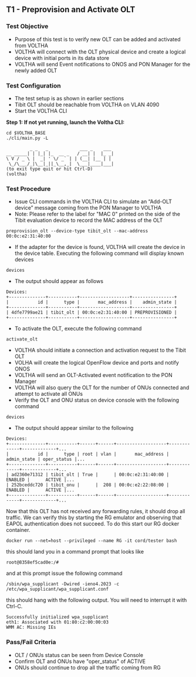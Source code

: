 ## T1 - Preprovision and Activate OLT

### Test Objective

* Purpose of this test is to verify new OLT can be added and activated from VOLTHA
* VOLTHA will connect with the OLT physical device and create a
  logical device with initial ports in its data store
* VOLTHA will send Event notifications to ONOS and PON Manager for the newly added OLT

### Test Configuration

* The test setup is as shown in earlier sections
* Tibit OLT should be reachable from VOLTHA on VLAN 4090
* Start the VOLTHA CLI

**Step 1: If not yet running, launch the Voltha CLI:**

```
cd $VOLTHA_BASE
./cli/main.py -L
```

```
         _ _   _            ___ _    ___
__ _____| | |_| |_  __ _   / __| |  |_ _|
\ V / _ \ |  _| ' \/ _` | | (__| |__ | |
 \_/\___/_|\__|_||_\__,_|  \___|____|___|
(to exit type quit or hit Ctrl-D)
(voltha)
```

### Test Procedure

* Issue CLI commands in the VOLTHA CLI to simulate an “Add-OLT device”
  message coming from the PON Manager to VOLTHA
* Note: Please refer to the label for "MAC 0" printed on the side of
  the Tibit evaluation device to record the MAC address of the OLT

```
preprovision_olt --device-type tibit_olt --mac-address 00:0c:e2:31:40:00
```

* If the adapter for the device is found, VOLTHA will create the
  device in the device table. Executing the following command will
  display known devices

```
devices
```

* The output should appear as follows

```
Devices:
+--------------+-----------+-------------------+----------------+
|           id |      type |       mac_address |    admin_state |
+--------------+-----------+-------------------+----------------+
| 4dfe7799ae21 | tibit_olt | 00:0c:e2:31:40:00 | PREPROVISIONED |
+--------------+-----------+-------------------+----------------+
```

* To activate the OLT, execute the following command

```
activate_olt
```
* VOLTHA should initiate a connection and activation request to the Tibit OLT
* VOLHA will create the logical OpenFlow device and ports and notify ONOS
* VOLTHA will send an OLT-Activated event notification to the PON Manager 
* VOLTHA will also query the OLT for the number of ONUs connected and attempt
to activate all ONUs
* Verify the OLT and ONU status on device console with the following command

```
devices
```
* The output should appear similar to the following

```
Devices:
+--------------+-----------+------+------+-------------------+-------------+-------------+...
|           id |      type | root | vlan |       mac_address | admin_state | oper_status |...
+--------------+-----------+------+------+-------------------+-------------+-------------+...
| ad2360e71312 | tibit_olt | True |      | 00:0c:e2:31:40:00 |     ENABLED |      ACTIVE |...
| 252bceddc720 | tibit_onu |      |  208 | 00:0c:e2:22:08:00 |     ENABLED |      ACTIVE |...
+--------------+-----------+------+------+-------------------+-------------+-------------+...
```

Now that this OLT has not received any forwarding rules, it should
drop all traffic. We can verify this by starting the RG emulator and
observing that EAPOL authentication does not succeed. To do this start
our RG docker container.

```
docker run --net=host --privileged --name RG -it cord/tester bash
```

this should land you in a command prompt that looks like

```
root@8358ef5cad0e:/#
```

and at this prompt issue the following command

```
/sbin/wpa_supplicant -Dwired -ieno4.2023 -c /etc/wpa_supplicant/wpa_supplicant.conf
```

this should hang with the following output. You will need to interrupt it with Ctrl-C.

```
Successfully initialized wpa_supplicant
eth1: Associated with 01:80:c2:00:00:03
WMM AC: Missing IEs
```

### Pass/Fail Criteria

* OLT / ONUs status can be seen from Device Console
* Confirm OLT and ONUs have "oper_status" of ACTIVE
* ONUs should continue to drop all the traffic coming from RG 



